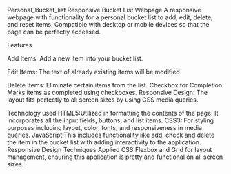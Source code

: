 Personal_Bucket_list
Responsive Bucket List Webpage
A responsive webpage with functionality for a personal bucket list to add, edit, delete, and reset items. Compatible with desktop or mobile devices so that the page can be perfectly accessed.

Features

 Add Items: Add a new item into your bucket list.
 
 Edit Items: The text of already existing items will be modified.
 
 Delete Items: Eliminate certain items from the list.
 Checkbox for Completion: Marks items as completed using checkboxes.
 Responsive Design: The layout fits perfectly to all screen sizes by using CSS media queries.
 
 Technology used
HTML5:Utilized in formatting the contents of the page. It incorporates all the input fields, buttons, and list items.
CSS3: For styling purposes including layout, color, fonts, and responsiveness in media queries.
JavaScript:This includes functionality like add, check and  delete the item in the bucket list with adding interactivity to the application.
Responsive Design Techniques:Applied CSS Flexbox and Grid for layout management, ensuring this application is pretty and functional on all screen sizes.
